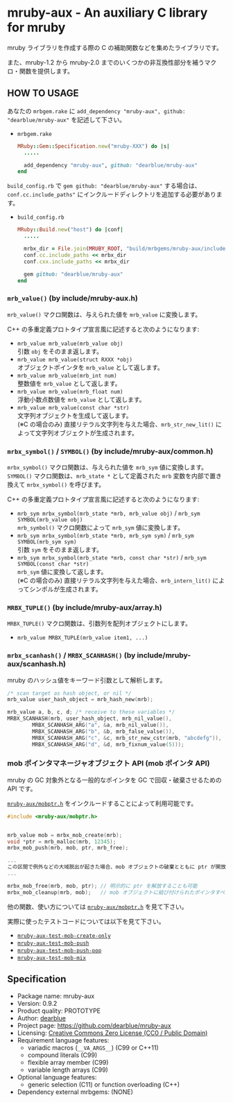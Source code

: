 # mruby-aux - An auxiliary C library for mruby

mruby ライブラリを作成する際の C の補助関数などを集めたライブラリです。

また、mruby-1.2 から mruby-2.0 までのいくつかの非互換性部分を補うマクロ・関数を提供します。


## HOW TO USAGE

あなたの `mrbgem.rake` に `add_dependency "mruby-aux", github: "dearblue/mruby-aux"` を記述して下さい。

  - `mrbgem.rake`

    ```ruby
    MRuby::Gem::Specification.new("mruby-XXX") do |s|
      .....

      add_dependency "mruby-aux", github: "dearblue/mruby-aux"
    end
    ```

`build_config.rb` で `gem github: "dearblue/mruby-aux"` する場合は、`conf.cc.include_paths"` にインクルードディレクトリを追加する必要があります。

  - `build_config.rb`

    ```ruby
    MRuby::Build.new("host") do |conf|
      .....

      mrbx_dir = File.join(MRUBY_ROOT, "build/mrbgems/mruby-aux/include")
      conf.cc.include_paths << mrbx_dir
      conf.cxx.include_paths << mrbx_dir

      gem github: "dearblue/mruby-aux"
    end
    ```

### `mrb_value()` (by include/mruby-aux.h)

`mrb_value()` マクロ関数は、与えられた値を `mrb_value` に変換します。

C++ の多重定義プロトタイプ宣言風に記述すると次のようになります:

  - `mrb_value mrb_value(mrb_value obj)`  
    引数 `obj` をそのまま返します。
  - `mrb_value mrb_value(struct RXXX *obj)`  
    オブジェクトポインタを `mrb_value` として返します。
  - `mrb_value mrb_value(mrb_int num)`  
    整数値を `mrb_value` として返します。
  - `mrb_value mrb_value(mrb_float num)`  
    浮動小数点数値を `mrb_value` として返します。
  - `mrb_value mrb_value(const char *str)`  
    文字列オブジェクトを生成して返します。  
    (※C の場合のみ) 直接リテラル文字列を与えた場合、`mrb_str_new_lit()` によって文字列オブジェクトが生成されます。

### `mrbx_symbol()` / `SYMBOL()` (by include/mruby-aux/common.h)

`mrbx_symbol()` マクロ関数は、与えられた値を `mrb_sym` 値に変換します。`SYMBOL()` マクロ関数は、`mrb_state *` として定義された `mrb` 変数を内部で置き換えて `mrbx_symbol()` を呼びます。

C++ の多重定義プロトタイプ宣言風に記述すると次のようになります:

  - `mrb_sym mrbx_symbol(mrb_state *mrb, mrb_value obj)` / `mrb_sym SYMBOL(mrb_value obj)`  
    `mrb_symbol()` マクロ関数によって `mrb_sym` 値に変換します。
  - `mrb_sym mrbx_symbol(mrb_state *mrb, mrb_sym sym)` / `mrb_sym SYMBOL(mrb_sym sym)`  
    引数 `sym` をそのまま返します。
  - `mrb_sym mrbx_symbol(mrb_state *mrb, const char *str)` / `mrb_sym SYMBOL(const char *str)`  
    `mrb_sym` 値に変換して返します。  
    (※C の場合のみ) 直接リテラル文字列を与えた場合、`mrb_intern_lit()` によってシンボルが生成されます。

### `MRBX_TUPLE()` (by include/mruby-aux/array.h)

`MRBX_TUPLE()` マクロ関数は、引数列を配列オブジェクトにします。

  - `mrb_value MRBX_TUPLE(mrb_value item1, ...)`

### `mrbx_scanhash()` / `MRBX_SCANHASH()` (by include/mruby-aux/scanhash.h)

mruby のハッシュ値をキーワード引数として解析します。

```c
/* scan target as hash object, or nil */
mrb_value user_hash_object = mrb_hash_new(mrb);

mrb_value a, b, c, d; /* receive to these variables */
MRBX_SCANHASH(mrb, user_hash_object, mrb_nil_value(),
        MRBX_SCANHASH_ARG("a", &a, mrb_nil_value()),
        MRBX_SCANHASH_ARG("b", &b, mrb_false_valse()),
        MRBX_SCANHASH_ARG("c", &c, mrb_str_new_cstr(mrb, "abcdefg")),
        MRBX_SCANHASH_ARG("d", &d, mrb_fixnum_value(5)));
```

### mob ポインタマネージャオブジェクト API (mob ポインタ API)

mruby の GC 対象外となる一般的なポインタを GC で回収・破棄させるための API です。

[`mruby-aux/mobptr.h`](include/mruby-aux/mobptr.h) をインクルードすることによって利用可能です。

```c
#include <mruby-aux/mobptr.h>


mrb_value mob = mrbx_mob_create(mrb);
void *ptr = mrb_malloc(mrb, 12345);
mrbx_mob_push(mrb, mob, ptr, mrb_free);

...
この区間で例外などの大域脱出が起きた場合、mob オブジェクトの破棄とともに ptr が開放される
...

mrbx_mob_free(mrb, mob, ptr); // 明示的に ptr を解放することも可能
mrbx_mob_cleanup(mrb, mob);   // mob オブジェクトに結び付けられたポインタすべてを解放する (しなくても GC の時に開放される)
```

他の関数、使い方については [`mruby-aux/mobptr.h`](include/mruby-aux/mobptr.h) を見て下さい。

実際に使ったテストコードについては以下を見て下さい。

  - [`mruby-aux-test-mob-create-only`](tools/mruby-aux-test-mob-create-only/test.c)
  - [`mruby-aux-test-mob-push`](tools/mruby-aux-test-mob-push/test.c)
  - [`mruby-aux-test-mob-push-pop`](tools/mruby-aux-test-mob-push-pop/test.c)
  - [`mruby-aux-test-mob-mix`](tools/mruby-aux-test-mob-mix/test.c)


## Specification

  - Package name: mruby-aux
  - Version: 0.9.2
  - Product quality: PROTOTYPE
  - Author: [dearblue](https://github.com/dearblue)
  - Project page: <https://github.com/dearblue/mruby-aux>
  - Licensing: [Creative Commons Zero License (CC0 / Public Domain)](LICENSE)
  - Requirement language features:
      - variadic macros (`__VA_ARGS__`) (C99 or C++11)
      - compound literals (C99)
      - flexible array member (C99)
      - variable length arrays (C99)
  - Optional language features:
      - generic selection (C11) or function overloading (C++)
  - Dependency external mrbgems: (NONE)
